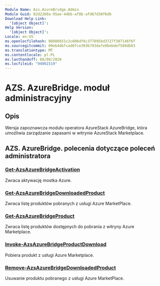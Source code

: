 ```yaml
---
Module Name: Azs.AzureBridge.Admin
Module Guid: 82d2260a-95ae-44bb-af8b-afd67d38f6db
Download Help Link:
  '[object Object]': 
Help Version:
  '[object Object]': 
Locale: en-US
ms.openlocfilehash: 08808b51c2c606df6c377895bd3727f307146f6f
ms.sourcegitcommit: 09eb4dbfcad6fce303b793dafe9bebdef589db03
ms.translationtype: MT
ms.contentlocale: pl-PL
ms.lasthandoff: 08/08/2020
ms.locfileid: "94061519"
---
```

# AZS. AzureBridge. moduł administracyjny
## Opis
Wersja zapoznawcza modułu operatora AzureStack AzureBridge, która umożliwia zarządzanie zapasami w witrynie AzureStack Marketplace.

## AZS. AzureBridge. polecenia dotyczące poleceń administratora
### [Get-AzsAzureBridgeActivation](Get-AzsAzureBridgeActivation.md)
Zwraca aktywację mostka Azure.

### [Get-AzsAzureBridgeDownloadedProduct](Get-AzsAzureBridgeDownloadedProduct.md)
Zwraca listę produktów pobranych z usługi Azure MarketPlace.

### [Get-AzsAzureBridgeProduct](Get-AzsAzureBridgeProduct.md)
Zwraca listę produktów dostępnych do pobrania z witryny Azure Marketplace.

### [Invoke-AzsAzureBridgeProductDownload](Invoke-AzsAzureBridgeProductDownload.md)
Pobiera produkt z usługi Azure Marketplace.

### [Remove-AzsAzureBridgeDownloadedProduct](Remove-AzsAzureBridgeDownloadedProduct.md)
Usuwanie produktu pobranego z usługi Azure MarketPlace.

